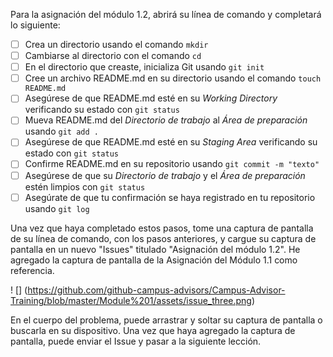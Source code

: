 Para la asignación del módulo 1.2, abrirá su línea de comando y completará lo siguiente:

- [ ] Crea un directorio usando el comando `mkdir`
- [ ] Cambiarse al directorio con el comando `cd` 
- [ ] En el directorio que creaste, inicializa Git usando `git init`
- [ ] Cree un archivo README.md en su directorio usando el comando `touch README.md`
- [ ] Asegúrese de que README.md esté en su _Working Directory_ verificando su estado con `git status `
- [ ] Mueva README.md del _Directorio de trabajo_ al _Área de preparación_ usando `git add .`
- [ ] Asegúrese de que README.md esté en su _Staging Area_ verificando su estado con `git status`
- [ ] Confirme README.md en su repositorio usando `git commit -m "texto"`
- [ ] Asegúrese de que su _Directorio de trabajo_ y el _Área de preparación_ estén limpios con `git status`
- [ ] Asegúrate de que tu confirmación se haya registrado en tu repositorio usando `git log`

Una vez que haya completado estos pasos, tome una captura de pantalla de su línea de comando, con los pasos anteriores, y cargue su captura de pantalla en un nuevo "Issues" titulado "Asignación del módulo 1.2". He agregado la captura de pantalla de la Asignación del Módulo 1.1 como referencia.

! [] (https://github.com/github-campus-advisors/Campus-Advisor-Training/blob/master/Module%201/assets/issue_three.png)

En el cuerpo del problema, puede arrastrar y soltar su captura de pantalla o buscarla en su dispositivo. Una vez que haya agregado la captura de pantalla, puede enviar el Issue y pasar a la siguiente lección.
